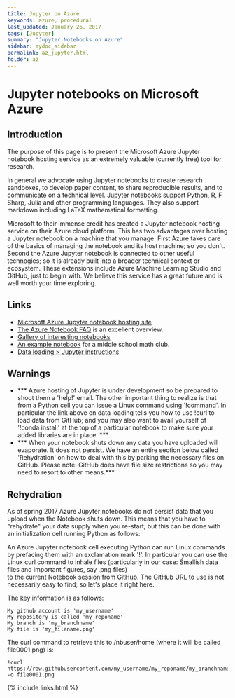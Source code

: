 ```yaml
---
title: Jupyter on Azure
keywords: azure, procedural
last_updated: January 26, 2017
tags: [Jupyter]
summary: "Jupyter Notebooks on Azure"
sidebar: mydoc_sidebar
permalink: az_jupyter.html
folder: az
---
```


# Jupyter notebooks on Microsoft Azure

## Introduction

The purpose of this page is to present the Microsoft Azure Jupyter notebook hosting service as an extremely 
valuable (currently free) tool for research.  

In general we advocate using Jupyter notebooks to create research sandboxes, to develop paper content, 
to share reproducible results, and to communicate on a technical level. Jupyter notebooks support 
Python, R, F Sharp, Julia and other programming languages. They also support markdown including LaTeX mathematical formatting.

Microsoft to their immense credit has created a Jupyter notebook hosting service on their Azure cloud platform. This has two 
advantages over hosting a Jupyter notebook on a machine that you manage: First Azure takes care of the basics of managing the 
notebook and its host machine; so you don't.  Second the Azure Jupyter notebook is connected to other useful technogies;
so it is already built into a broader technical context or ecosystem. These extensions include Azure Machine Learning Studio 
and GitHub, just to begin with. We believe this service has a great future and is well worth your time exploring.

## Links

- [Microsoft Azure Jupyter notebook hosting site](http://notebooks.azure.com)
- [The Azure Notebook FAQ](http://notebooks.azure.com/faq) is an excellent overview.
- [Gallery of interesting notebooks](https://github.com/jupyter/jupyter/wiki/A-gallery-of-interesting-Jupyter-and-IPython-Notebooks)
- [An example notebook](https://notebooks.azure.com/library/89FHPIGSGMs) for a middle school math club. 
- [Data loading > Jupyter instructions](https://notebooks.azure.com/run/Microsoft/samples?dest=/notebooks/Getting%20to%20your%20Data%20in%20Azure%20Notebooks.ipynb)

## Warnings

- *** Azure hosting of Jupyter is under development so be prepared to shoot them a 'help!' email. The other important
thing to realize is that from a Python cell you can issue a Linux command using '!command'. In particular the
link above on data loading tells you how to use !curl to load data from GitHub; and you may also want to
avail yourself of '!conda install' at the top of a particular notebook to make sure your added libraries are in place.  ***
- *** When your notebook shuts down any data you have uploaded will evaporate. It does not persist. We have an entire
section below called 'Rehydration' on how to deal with this by parking the necessary files on GitHub. Please note: 
GitHub does have file size restrictions so you may need to resort to other means.***


## Rehydration

As of spring 2017 Azure Jupyter notebooks do not persist data that you upload when the Notebook shuts down. 
This means that you have to "rehydrate" your data supply when you re-start; but this can be done with an 
initialization cell running Python as follows: 

An Azure Jupyter notebook cell executing Python can run Linux commands by prefacing them with
an exclamation mark '!'. In particular you can use the Linux curl command to inhale files (particularly 
in our case: Smallish data files and important figures, say .png files)  
to the current Notebook session from GitHub. The GitHub URL to use is not necessarily easy to find; 
so let's place it right here.

The key information is as follows: 

``` 
My github account is 'my_username'
My repository is called 'my_reponame'
My branch is 'my_branchname'
My file is 'my_filename.png'
```

The curl command to retrieve this to /nbuser/home (where it will be called file0001.png) is: 

```
!curl https://raw.githubusercontent.com/my_username/my_reponame/my_branchname/my_filename.png -o file0001.png
```


{% include links.html %}
